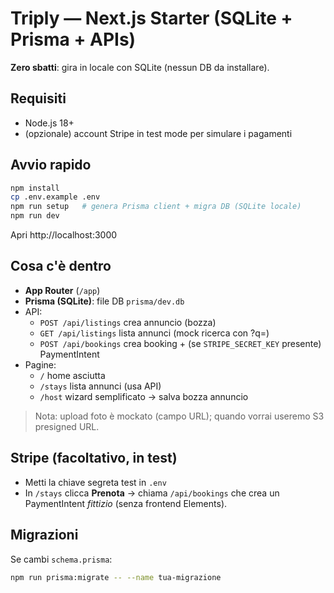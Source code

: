 # Triply — Next.js Starter (SQLite + Prisma + APIs)

**Zero sbatti**: gira in locale con SQLite (nessun DB da installare).

## Requisiti
- Node.js 18+
- (opzionale) account Stripe in test mode per simulare i pagamenti

## Avvio rapido
```bash
npm install
cp .env.example .env
npm run setup   # genera Prisma client + migra DB (SQLite locale)
npm run dev
```
Apri http://localhost:3000

## Cosa c'è dentro
- **App Router** (`/app`)
- **Prisma (SQLite)**: file DB `prisma/dev.db`
- API:
  - `POST /api/listings` crea annuncio (bozza)
  - `GET /api/listings` lista annunci (mock ricerca con ?q=)
  - `POST /api/bookings` crea booking + (se `STRIPE_SECRET_KEY` presente) PaymentIntent
- Pagine:
  - `/` home asciutta
  - `/stays` lista annunci (usa API)
  - `/host` wizard semplificato → salva bozza annuncio

> Nota: upload foto è mockato (campo URL); quando vorrai useremo S3 presigned URL.

## Stripe (facoltativo, in test)
- Metti la chiave segreta test in `.env`
- In `/stays` clicca **Prenota** → chiama `/api/bookings` che crea un PaymentIntent *fittizio* (senza frontend Elements).

## Migrazioni
Se cambi `schema.prisma`:
```bash
npm run prisma:migrate -- --name tua-migrazione
```
